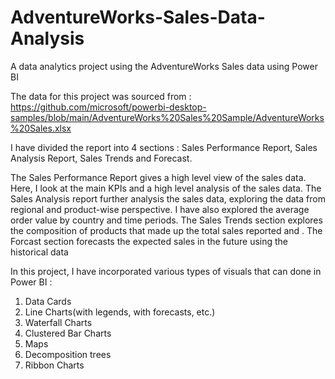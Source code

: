 # AdventureWorks-Sales-Data-Analysis
A data analytics project using the AdventureWorks Sales data using Power BI

The data for this project was sourced from : https://github.com/microsoft/powerbi-desktop-samples/blob/main/AdventureWorks%20Sales%20Sample/AdventureWorks%20Sales.xlsx

I have divided the report into 4 sections : Sales Performance Report, Sales Analysis Report, Sales Trends and Forecast.

The Sales Performance Report gives a high level view of the sales data. Here, I look at the main KPIs and a high level analysis of the sales data. The Sales Analysis report further analysis the sales data, exploring the data from regional and product-wise perspective. I have also explored the average order value by country and time periods. The Sales Trends section explores the composition of products that made up the total sales reported and . The Forcast section forecasts the expected sales in the future using the historical data

In this project, I have incorporated various types of visuals that can done in Power BI :
  1. Data Cards
  2. Line Charts(with legends, with forecasts, etc.)
  3. Waterfall Charts
  4. Clustered Bar Charts
  5. Maps
  6. Decomposition trees
  7. Ribbon Charts

